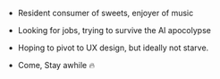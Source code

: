 - Resident consumer of sweets, enjoyer of music
- Looking for jobs, trying to survive the AI apocolypse
- Hoping to pivot to UX design, but ideally not starve.

- Come, Stay awhile 🔥

<!---
LampofDiogenes/LampofDiogenes is a ✨ special ✨ repository because its `README.md` (this file) appears on your GitHub profile.
You can click the Preview link to take a look at your changes.
--->
